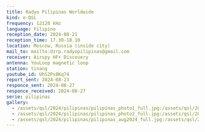 ```yaml
---
title: Radyo Pilipinas Worldwide
kind: e-QSL
frequency: 12120 kHz
language: Filipino
reception_date: 2024-08-21
reception_time: 17.30-18.10
location: Moscow, Russia (inside city)
mail_to: mailto:dzrp.radyopilipinas@gmail.com
receiver: Airspy HF+ Discovery
antenna: YouLoop magnetic loop
station: tinang
youtube_id: UhS2Px8Kq74
report_sent: 2024-08-23
responce_sent: 2024-08-27
responce_received: 2024-08-27
serie: pilipinas
gallery:
  - /assets/qsl/2024/pilipinas/pilipinas_photo1_full.jpg:/assets/qsl/2024/pilipinas/pilipinas_photo1_small.jpg
  - /assets/qsl/2024/pilipinas/pilipinas_photo2_full.jpg:/assets/qsl/2024/pilipinas/pilipinas_photo2_small.jpg
  - /assets/qsl/2024/pilipinas/pilipinas_aug2024_full.jpg:/assets/qsl/2024/pilipinas/pilipinas_aug2024_small.jpg
---
```

